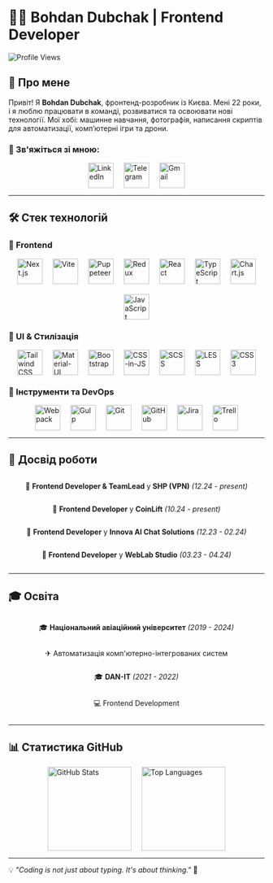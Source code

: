 # 👨‍💻 Bohdan Dubchak | Frontend Developer

![Profile Views](https://komarev.com/ghpvc/?username=codeBerzerk&color=blueviolet)

## 🚀 Про мене

Привіт! Я **Bohdan Dubchak**, фронтенд-розробник із Києва. Мені 22 роки, і я люблю працювати в команді, розвиватися та освоювати нові технології. Мої хобі: машинне навчання, фотографія, написання скриптів для автоматизації, комп’ютерні ігри та дрони.

### 🔗 Зв'яжіться зі мною:
<div style="display: flex; justify-content: center; gap: 20px;">
  <a href="https://www.linkedin.com/in/bohdan-dubchak-0a235b246/">
    <img src="https://cdn.simpleicons.org/linkedin/0077B5" alt="LinkedIn" width="50" height="50" />
  </a>
  <a href="https://t.me/BeRZRk">
    <img src="https://cdn.simpleicons.org/telegram/2CA5E0" alt="Telegram" width="50" height="50" />
  </a>
  <a href="mailto:bodik@itcrowd.in.ua">
    <img src="https://cdn.simpleicons.org/gmail/D14836" alt="Gmail" width="50" height="50" />
  </a>
</div>

---

## 🛠 Стек технологій

### 📌 Frontend
<div style="display: flex; justify-content: center; gap: 20px; flex-wrap: wrap;">
  <img src="https://cdn.simpleicons.org/nextdotjs" alt="Next.js" width="50" height="50" />
  <img src="https://cdn.simpleicons.org/vite" alt="Vite" width="50" height="50" />
  <img src="https://cdn.simpleicons.org/puppeteer" alt="Puppeteer" width="50" height="50" />
  <img src="https://cdn.simpleicons.org/redux" alt="Redux" width="50" height="50" />
  <img src="https://cdn.simpleicons.org/react" alt="React" width="50" height="50" />
  <img src="https://cdn.simpleicons.org/typescript" alt="TypeScript" width="50" height="50" />
  <img src="https://www.chartjs.org/img/chartjs-logo.svg" alt="Chart.js" width="50" height="50" />
  <img src="https://cdn.simpleicons.org/javascript" alt="JavaScript" width="50" height="50" />
</div>

### 🎨 UI & Стилізація
<div style="display: flex; justify-content: center; gap: 20px; flex-wrap: wrap;">
  <img src="https://cdn.simpleicons.org/tailwindcss" alt="Tailwind CSS" width="50" height="50" />
  <img src="https://cdn.simpleicons.org/mui" alt="Material-UI" width="50" height="50" />
  <img src="https://cdn.simpleicons.org/bootstrap" alt="Bootstrap" width="50" height="50" />
  <img src="https://cdn.simpleicons.org/styledcomponents" alt="CSS-in-JS" width="50" height="50" />
  <img src="https://cdn.simpleicons.org/sass" alt="SCSS" width="50" height="50" />
  <img src="https://cdn.simpleicons.org/less" alt="LESS" width="50" height="50" />
  <img src="https://cdn.simpleicons.org/css3" alt="CSS3" width="50" height="50" />
</div>

### 🔧 Інструменти та DevOps
<div style="display: flex; justify-content: center; gap: 20px; flex-wrap: wrap;">
  <img src="https://cdn.simpleicons.org/webpack" alt="Webpack" width="50" height="50" />
  <img src="https://cdn.simpleicons.org/gulp" alt="Gulp" width="50" height="50" />
  <img src="https://cdn.simpleicons.org/git" alt="Git" width="50" height="50" />
  <img src="https://cdn.simpleicons.org/github" alt="GitHub" width="50" height="50" />
  <img src="https://cdn.simpleicons.org/jira" alt="Jira" width="50" height="50" />
  <img src="https://cdn.simpleicons.org/trello" alt="Trello" width="50" height="50" />
</div>

---

## 💼 Досвід роботи
<div style="display: flex; flex-direction: column; align-items: center;">
  <p>🚀 <strong>Frontend Developer & TeamLead</strong> у <strong>SHP (VPN)</strong> <em>(12.24 - present)</em></p>
  <p>🚀 <strong>Frontend Developer</strong> у <strong>CoinLift</strong> <em>(10.24 - present)</em></p>
  <p>🚀 <strong>Frontend Developer</strong> у <strong>Innova AI Chat Solutions</strong> <em>(12.23 - 02.24)</em></p>
  <p>🚀 <strong>Frontend Developer</strong> у <strong>WebLab Studio</strong> <em>(03.23 - 04.24)</em></p>
</div>

---

## 🎓 Освіта
<div style="display: flex; flex-direction: column; align-items: center;">
  <p>🎓 <strong>Національний авіаційний університет</strong> <em>(2019 - 2024)</em></p>
  <p>✈ Автоматизація комп'ютерно-інтегрованих систем</p>
  <p>🎓 <strong>DAN-IT</strong> <em>(2021 - 2022)</em></p>
  <p>💻 Frontend Development</p>
</div>

---

## 📊 Статистика GitHub
<div style="display: flex; justify-content: center; gap: 20px;">
  <img src="https://github-readme-stats.vercel.app/api?username=codeBerzerk&show_icons=true&theme=radical" alt="GitHub Stats" height="165"/>
  <img src="https://github-readme-stats.vercel.app/api/top-langs/?username=codeBerzerk&layout=compact&theme=radical" alt="Top Languages" height="165"/>
</div>

---

💡 *"Coding is not just about typing. It's about thinking."* 🚀
